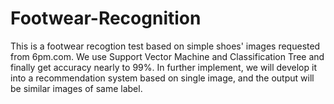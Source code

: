 # Footwear-Recognition
This is a footwear recogtion test based on simple shoes' images requested from 6pm.com.
We use Support Vector Machine and Classification Tree and finally get accuracy nearly to 99%.
In further implement, we will develop it into a recommendation system based on single image, and the output will be similar images of same label.
